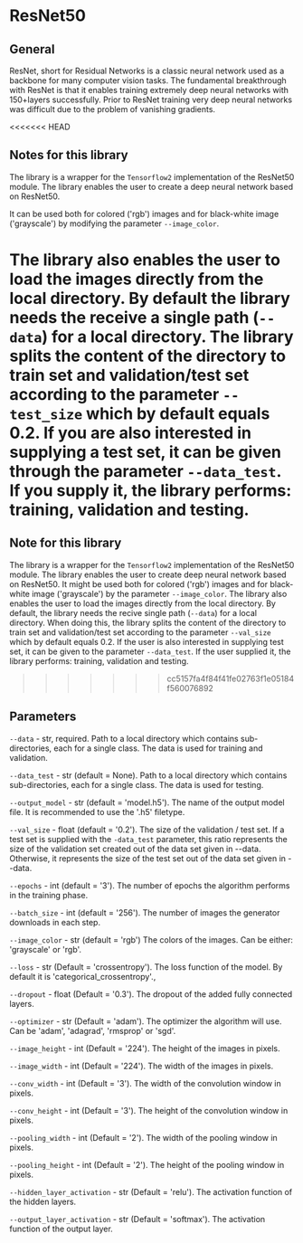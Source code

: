 # ResNet50

## General
ResNet, short for Residual Networks is a classic neural network used as a backbone for many computer vision tasks. The fundamental breakthrough with ResNet is that it enables training extremely deep neural networks with 150+layers successfully. Prior to ResNet training very deep neural networks was difficult due to the problem of vanishing gradients.

<<<<<<< HEAD
## Notes for this library
The library is a wrapper for the ``Tensorflow2`` implementation of the ResNet50 module. The library enables the user to create a deep neural network based on ResNet50.

It can be used both for colored ('rgb') images and for black-white image ('grayscale') by modifying the parameter ```--image_color```.

The library also enables the user to load the images directly from the local directory. By default the library needs the receive a single path (``--data``) for a local directory. The library splits the content of the directory to train set and validation/test set according to the parameter ```--test_size``` which by default equals 0.2. If you are also interested in supplying a test set, it can be given through the parameter ```--data_test```. If you supply it, the library performs: training, validation and testing.
=======
## Note for this library
The library is a wrapper for the ``Tensorflow2`` implementation of the ResNet50 module. The library enables the user to create deep neural network based on ResNet50.
It might be used both for colored ('rgb') images and for black-white image ('grayscale') by the parameter ```--image_color```.
The library also enables the user to load the images directly from the local directory. By default, the library needs the recive single path (``--data``) for a local directory.
When doing this, the library splits the content of the directory to train set and validation/test set according to the parameter ```--val_size``` which by default equals 0.2.
If the user is also interested in supplying test set, it can be given to the parameter ```--data_test```. If the user supplied it, the library performs: training, validation and testing.
>>>>>>> cc5157fa4f84f41fe02763f1e05184f560076892

## Parameters

```--data``` - str, required. Path to a local directory which contains sub-directories, each for a single class. The data is used for training and validation.

```--data_test``` - str (default = None). Path to a local directory which contains sub-directories, each for a single class. The data is used for testing. 

```--output_model``` - str (default = 'model.h5'). The name of the output model file. It is recommended to use the '.h5' filetype.

```--val_size``` - float (default = '0.2'). The size of the validation / test set. If a test set is supplied with the ```-data_test``` parameter, this ratio represents the size of the validation set created out of the data set given in --data. Otherwise, it represents the size of the test set out of the data set given in --data.

```--epochs``` - int (default = '3'). The number of epochs the algorithm performs in the training phase.

```--batch_size``` - int (default = '256'). The number of images the generator downloads in each step.

```--image_color``` - str (default = 'rgb') The colors of the images. Can be either: 'grayscale' or 'rgb'.

```--loss``` - str (Default = 'crossentropy'). The loss function of the model. By default it is 'categorical_crossentropy'.,

```--dropout``` - float (Default = '0.3'). The dropout of the added fully connected layers.

```--optimizer``` - str (Default = 'adam'). The optimizer the algorithm will use. Can be 'adam', 'adagrad', 'rmsprop' or 'sgd'.

```--image_height``` - int (Default = '224'). The height of the images in pixels.

```--image_width``` - int (Default = '224'). The width of the images in pixels.

```--conv_width``` - int (Default = '3'). The width of the convolution window in pixels.

```--conv_height``` - int (Default = '3'). The height of the convolution window in pixels.

```--pooling_width``` - int (Default = '2'). The width of the pooling window in pixels.

```--pooling_height``` - int (Default = '2'). The height of the pooling window in pixels.

```--hidden_layer_activation``` - str (Default = 'relu'). The activation function of the hidden layers.

```--output_layer_activation``` - str (Default = 'softmax'). The activation function of the output layer.